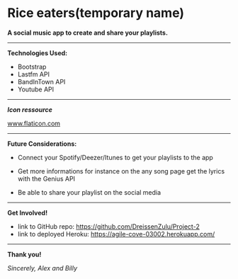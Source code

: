 # Rice eaters(temporary name)

**A social music app to create and share your playlists.**

-------------------------------------------------------------------------------------------

**Technologies Used:**

- Bootstrap
- Lastfm API
- BandInTown API
- Youtube API

-------------------------------------------------------------------------------------------

***Icon ressource***

www.flaticon.com


-------------------------------------------------------------------------------------------
**Future Considerations:**

- Connect your Spotify/Deezer/Itunes to get your playlists to the app

- Get more informations for instance on the any song page get the lyrics with the Genius API

- Be able to share your playlist on the social media 

-------------------------------------------------------------------------------------------

**Get Involved!**

- link to GitHub repo: https://github.com/DreissenZulu/Project-2
- link to deployed Heroku: https://agile-cove-03002.herokuapp.com/

-------------------------------------------------------------------------------------------

**Thank you!**

*Sincerely, Alex and Billy*

